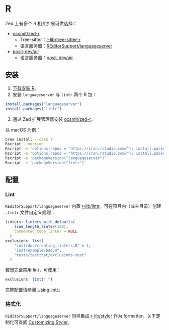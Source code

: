 # R

Zed 上有多个 R 相关扩展可供选择：

- [ocsmit/zed-r](https://github.com/ocsmit/zed-r)
  - Tree-sitter：[r-lib/tree-sitter-r](https://github.com/r-lib/tree-sitter-r)
  - 语言服务器：[REditorSupport/languageserver](https://github.com/REditorSupport/languageserver)
- [posit-dev/air](https://github.com/posit-dev/air/tree/main/editors/zed)
  - 语言服务器：[posit-dev/air](https://github.com/posit-dev/air)

## 安装

1. [下载安装 R](https://cloud.r-project.org/)。
2. 安装 `languageserver` 与 `lintr` 两个 R 包：

```R
install.packages("languageserver")
install.packages("lintr")
```

3. 通过 Zed 扩展管理器安装 [ocsmit/zed-r](https://github.com/ocsmit/zed-r)。

以 macOS 为例：

```sh
brew install --cask r
Rscript --version
Rscript -e 'options(repos = "https://cran.rstudio.com/"); install.packages("languageserver")'
Rscript -e 'options(repos = "https://cran.rstudio.com/"); install.packages("lintr")'
Rscript -e 'packageVersion("languageserver")'
Rscript -e 'packageVersion("lintr")'
```

## 配置

### Lint

`REditorSupport/languageserver` 内置 [r-lib/lintr](https://github.com/r-lib/lintr)。可在项目内（或主目录）创建 `.lintr` 文件自定义规则：

```r
linters: linters_with_defaults(
    line_length_linter(120),
    commented_code_linter = NULL
  )
exclusions: list(
    "inst/doc/creating_linters.R" = 1,
    "inst/example/bad.R",
    "tests/testthat/exclusions-test"
  )
```

若想完全禁用 lint，可使用：

```r
exclusions: list(".")
```

完整配置请参阅 [Using lintr](https://lintr.r-lib.org/articles/lintr.html)。

### 格式化

`REditorSupport/languageserver` 同样集成 [r-lib/styler](https://github.com/r-lib/styler) 作为 formatter。关于定制化可查阅 [Customizing Styler](https://cran.r-project.org/web/packages/styler/vignettes/customizing_styler.html)。

<!--
待补充：语言服务器设置示例

待补充：R REPL 相关文档
-->
